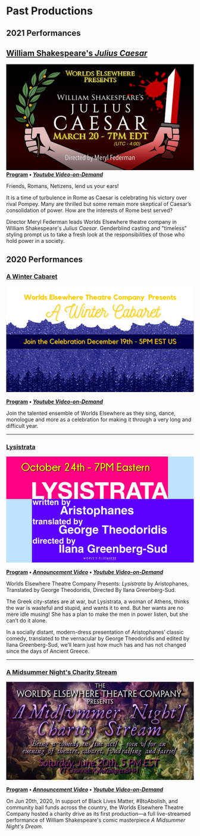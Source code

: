 # Past Productions

## 2021 Performances

## [**William Shakespeare's *Julius Caesar***][2021.03-program]

[![Julius Caesar Banner](/assets/img/shows/2021.03/julius-caesar/banner.jpg)][2021.03-program] \
**[Program][2021.03-program] &bull; [<i yt>Youtube Video-on-Demand</i>][2021.03-stream]**

Friends, Romans, Netizens, lend us your ears!

It is a time of turbulence in Rome as Caesar is celebrating his victory over rival Pompey. Many are thrilled but some remain more skeptical of Caesar’s consolidation of power. How are the interests of Rome best served?

Director Meryl Federman leads Worlds Elsewhere theatre company in William Shakespeare's _Julius Caesar_. Genderblind casting and "timeless" styling prompt us to take a fresh look at the responsibilities of those who hold power in a society.

[2021.03-program]: </shows/2021.03/julius-caesar> "View the Program here!"
[2021.03-stream]: <https://youtu.be/xBNeTVqyiiM> "Watch the stream here!"

## 2020 Performances

### [A Winter Cabaret][2020.12-program]

[![A Winter Cabaret Banner](/assets/img/shows/2020.12/winter-cabaret/banner.jpg)][2020.12-program]

**[Program][2020.12-program] &bull; [<i yt>Youtube Video-on-Demand</i>][2020.12-stream]**

Join the talented ensemble of Worlds Elsewhere as they sing, dance, monologue and more as a celebration for making it through a very long and difficult year.

[2020.12-program]: /shows/2020.12/winter-cabaret "Click here for the program"
[2020.12-stream]: https://www.youtube.com/watch?v=I7YF8jKdeBQ "Watch the stream here!"

***

### [Lysistrata][2020.10-program]

[![Lysistrata Banner](/assets/img/shows/2020.10/lysistrata/banner.png)][2020.10-program]

**[Program][2020.10-program] &bull; [<i yt>Announcement Video</i>][2020.10-promo] &bull; [<i yt>Youtube Video-on-Demand</i>][2020.10-stream]**

Worlds Elsewhere Theatre Company Presents: *Lysistrata* by Aristophanes, Translated by George Theodoridis, Directed By Ilana Greenberg-Sud.

The Greek city-states are at war, but Lysistrata, a woman of Athens, thinks the war is wasteful and stupid, and wants it to end. But her wants are no mere idle musing! She has a plan to make the men in power listen, but she can’t do it alone.

In a socially distant, modern-dress presentation of Aristophanes’ classic comedy, translated to the vernacular by George Theodoridis and edited by Ilana Greenberg-Sud, we’ll learn just how much has and has not changed since the days of Ancient Greece.

[2020.10-program]: /shows/2020.10/lysistrata "Click here for the program"
[2020.10-promo]: https://www.youtube.com/watch?v=H0Z7WCdeP90 "Promo Video on KyleKallgrenBHH on Youtube!"
[2020.10-stream]: https://www.youtube.com/watch?v=nOQqgwHmij8 "Watch the stream here!"

***

### [A Midsummer Night's Charity Stream][2020.06-program]

[![A Midsummer Night's Charity Stream Banner](/assets/img/shows/2020.06/midsummer/banner.jpg)][2020.06-program]

**[Program][2020.06-program] &bull; [<i yt>Announcement Video</i>][2020.06-promo] &bull; [<i yt>Youtube Video-on-Demand</i>][2020.06-stream]**

On Jun 20th, 2020, In support of Black Lives Matter, #8toAbolish, and community bail funds across the country, the Worlds Elsewhere Theatre Company hosted a charity drive as its first production&mdash;a full live-streamed performance of William Shakespeare's comic masterpiece *A Midsummer Night's Dream*.

[2020.06-program]: /shows/2020.06/midsummer "Click here for the program"
[2020.06-promo]: https://www.youtube.com/watch?v=m5AzeMTDn2M "Watch our announcement video!"
[2020.06-stream]: https://www.youtube.com/watch?v=pH8cqnKkfLc "Watch the stream here!"
